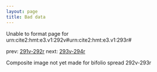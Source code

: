 ```yaml
---
layout: page
title: Bad data
---
```


Unable to format page for urn:cite2:hmt:e3.v1:292v#urn:cite2:hmt:e3.v1:293r#

prev: [291v-292r](../291v-292r/) next: [293v-294r](../293v-294r/)

Composite image not yet made for bifolio spread 292v-293r

